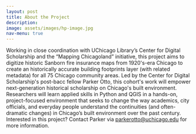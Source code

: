 ```yaml
---
layout: post
title: About the Project
description: 
image: assets/images/hp-image.jpg
nav-menu: true
---
```


Working in close coordination with UChicago Library’s Center for Digital Scholarship and the “Mapping Chicagoland” initiative, this project aims to digitize historic Sanborn fire insurance maps from 1920's-era Chicago to create an historically accurate building footprints layer (with related metadata) for all 75 Chicago community areas. Led by the Center for Digital Scholarship's post-bacc fellow Parker Otto, this cohort's work will empower next-generation historical scholarship on Chicago's built environment. Researchers will learn applied skills in Python and QGIS in a hands-on, project-focused environment that seeks to change the way academics, city officials, and everyday people understand the continuities (and often-dramatic changes) in Chicago’s built environment over the past century.  Interested in this project?  Contact Parker via parkerotto@uchicago.edu for more information. 


